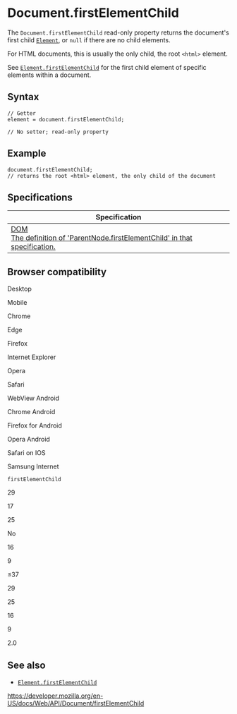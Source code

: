 # Document.firstElementChild

The `Document.firstElementChild` read-only property returns the document's first child [`Element`](../element), or `null` if there are no child elements.

For HTML documents, this is usually the only child, the root `<html>` element.

See [`Element.firstElementChild`](../element/firstelementchild) for the first child element of specific elements within a document.

## Syntax

    // Getter
    element = document.firstElementChild;

    // No setter; read-only property

## Example

    document.firstElementChild;
    // returns the root <html> element, the only child of the document

## Specifications

<table><thead><tr class="header"><th>Specification</th></tr></thead><tbody><tr class="odd"><td><a href="https://dom.spec.whatwg.org/#dom-parentnode-firstelementchild">DOM<br />
<span class="small">The definition of 'ParentNode.firstElementChild' in that specification.</span></a></td></tr></tbody></table>

## Browser compatibility

Desktop

Mobile

Chrome

Edge

Firefox

Internet Explorer

Opera

Safari

WebView Android

Chrome Android

Firefox for Android

Opera Android

Safari on IOS

Samsung Internet

`firstElementChild`

29

17

25

No

16

9

≤37

29

25

16

9

2.0

## See also

- [`Element.firstElementChild`](../element/firstelementchild)

<a href="https://developer.mozilla.org/en-US/docs/Web/API/Document/firstElementChild" class="_attribution-link">https://developer.mozilla.org/en-US/docs/Web/API/Document/firstElementChild</a>

